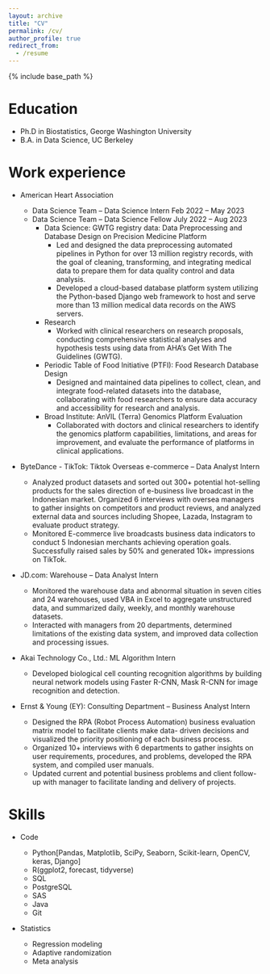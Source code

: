 ```yaml
---
layout: archive
title: "CV"
permalink: /cv/
author_profile: true
redirect_from:
  - /resume
---
```


{% include base_path %}

Education
======
* Ph.D in Biostatistics, George Washington University
* B.A. in Data Science, UC Berkeley

Work experience
======
* American Heart Association
  * Data Science Team – Data Science Intern Feb 2022 – May 2023 
  * Data Science Team – Data Science Fellow July 2022 – Aug 2023
    * Data Science: GWTG registry data: Data Preprocessing and Database Design on Precision Medicine Platform
      * Led and designed the data preprocessing automated pipelines in Python for over 13 million registry records, with the goal of
cleaning, transforming, and integrating medical data to prepare them for data quality control and data analysis.
      * Developed a cloud-based database platform system utilizing the Python-based Django web framework to host and serve more
than 13 million medical data records on the AWS servers.
    * Research
      * Worked with clinical researchers on research proposals, conducting comprehensive statistical analyses and hypothesis tests using data from AHA’s Get With The Guidelines (GWTG).
    * Periodic Table of Food Initiative (PTFI): Food Research Database Design
      * Designed and maintained data pipelines to collect, clean, and integrate food-related datasets into the database, collaborating with
food researchers to ensure data accuracy and accessibility for research and analysis.
    * Broad Institute: AnVIL (Terra) Genomics Platform Evaluation
      * Collaborated with doctors and clinical researchers to identify the genomics platform capabilities, limitations, and areas for
improvement, and evaluate the performance of platforms in clinical applications.


* ByteDance - TikTok: Tiktok Overseas e-commerce – Data Analyst Intern
  * Analyzed product datasets and sorted out 300+ potential hot-selling products for the sales direction of e-business live
broadcast in the Indonesian market. Organized 6 interviews with oversea managers to gather insights on competitors and product reviews, and analyzed external data and sources including Shopee, Lazada, Instagram to evaluate product strategy.
  * Monitored E-commerce live broadcasts business data indicators to conduct 5 Indonesian merchants achieving operation goals. Successfully raised sales by 50% and generated 10k+ impressions on TikTok.

* JD.com: Warehouse – Data Analyst Intern
  * Monitored the warehouse data and abnormal situation in seven cities and 24 warehouses, used VBA in Excel to
aggregate unstructured data, and summarized daily, weekly, and monthly warehouse datasets.
  * Interacted with managers from 20 departments, determined limitations of the existing data system, and improved data
collection and processing issues.

* Akai Technology Co., Ltd.: ML Algorithm Intern
  * Developed biological cell counting recognition algorithms by building neural network models using Faster R-CNN,
Mask R-CNN for image recognition and detection.

* Ernst & Young (EY): Consulting Department – Business Analyst Intern
  * Designed the RPA (Robot Process Automation) business evaluation matrix model to facilitate clients make data-
driven decisions and visualized the priority positioning of each business process.
  * Organized 10+ interviews with 6 departments to gather insights on user requirements, procedures, and problems,
developed the RPA system, and compiled user manuals.
  * Updated current and potential business problems and client follow-up with manager to facilitate landing and delivery
of projects.
  
Skills
======
* Code
  * Python[Pandas, Matplotlib, SciPy, Seaborn, Scikit-learn, OpenCV, keras, Django]
  * R(ggplot2, forecast, tidyverse)
  * SQL
  * PostgreSQL
  * SAS
  * Java
  * Git

* Statistics
  * Regression modeling
  * Adaptive randomization
  * Meta analysis
